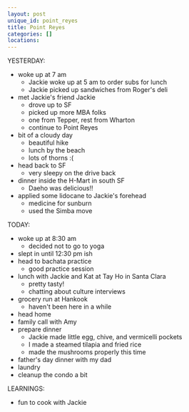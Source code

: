 ```yaml
---
layout: post
unique_id: point_reyes
title: Point Reyes
categories: []
locations: 
---
```


YESTERDAY:
* woke up at 7 am
  * Jackie woke up at 5 am to order subs for lunch
  * Jackie picked up sandwiches from Roger's deli
* met Jackie's friend Jackie
  * drove up to SF
  * picked up more MBA folks
  * one from Tepper, rest from Wharton
  * continue to Point Reyes
* bit of a cloudy day
  * beautiful hike
  * lunch by the beach
  * lots of thorns :(
* head back to SF
  * very sleepy on the drive back
* dinner inside the H-Mart in south SF
  * Daeho was delicious!!
* applied some lidocane to Jackie's forehead
  * medicine for sunburn
  * used the Simba move

TODAY:
* woke up at 8:30 am
  * decided not to go to yoga
* slept in until 12:30 pm ish
* head to bachata practice
  * good practice session
* lunch with Jackie and Kat at Tay Ho in Santa Clara
  * pretty tasty!
  * chatting about culture interviews
* grocery run at Hankook
  * haven't been here in a while
* head home
* family call with Amy
* prepare dinner
  * Jackie made little egg, chive, and vermicelli pockets
  * I made a steamed tilapia and fried rice
  * made the mushrooms properly this time
* father's day dinner with my dad
* laundry
* cleanup the condo a bit

LEARNINGS:
* fun to cook with Jackie

